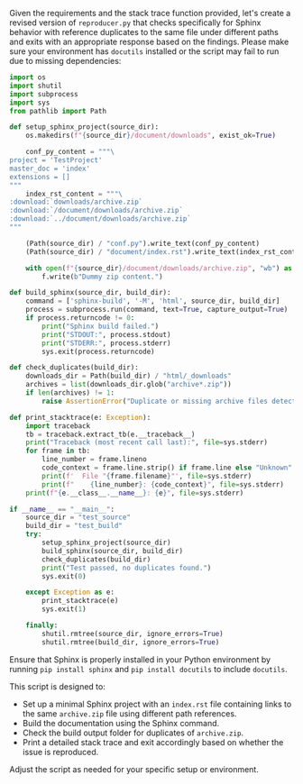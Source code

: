 Given the requirements and the stack trace function provided, let's create a revised version of `reproducer.py` that checks specifically for Sphinx behavior with reference duplicates to the same file under different paths and exits with an appropriate response based on the findings. Please make sure your environment has `docutils` installed or the script may fail to run due to missing dependencies:

```python
import os
import shutil
import subprocess
import sys
from pathlib import Path

def setup_sphinx_project(source_dir):
    os.makedirs(f"{source_dir}/document/downloads", exist_ok=True)

    conf_py_content = """\
project = 'TestProject'
master_doc = 'index'
extensions = []
"""
    index_rst_content = """\
:download:`downloads/archive.zip`
:download:`/document/downloads/archive.zip`
:download:`../document/downloads/archive.zip`
"""

    (Path(source_dir) / "conf.py").write_text(conf_py_content)
    (Path(source_dir) / "document/index.rst").write_text(index_rst_content)

    with open(f"{source_dir}/document/downloads/archive.zip", "wb") as f:
        f.write(b"Dummy zip content.")

def build_sphinx(source_dir, build_dir):
    command = ['sphinx-build', '-M', 'html', source_dir, build_dir]
    process = subprocess.run(command, text=True, capture_output=True)
    if process.returncode != 0:
        print("Sphinx build failed.")
        print("STDOUT:", process.stdout)
        print("STDERR:", process.stderr)
        sys.exit(process.returncode)

def check_duplicates(build_dir):
    downloads_dir = Path(build_dir) / "html/_downloads"
    archives = list(downloads_dir.glob("archive*.zip"))
    if len(archives) != 1:
        raise AssertionError("Duplicate or missing archive files detected.")

def print_stacktrace(e: Exception):
    import traceback
    tb = traceback.extract_tb(e.__traceback__)
    print("Traceback (most recent call last):", file=sys.stderr)
    for frame in tb:
        line_number = frame.lineno
        code_context = frame.line.strip() if frame.line else "Unknown"
        print(f'  File "{frame.filename}"', file=sys.stderr)
        print(f"    {line_number}: {code_context}", file=sys.stderr)
    print(f"{e.__class__.__name__}: {e}", file=sys.stderr)

if __name__ == "__main__":
    source_dir = "test_source"
    build_dir = "test_build"
    try:
        setup_sphinx_project(source_dir)
        build_sphinx(source_dir, build_dir)
        check_duplicates(build_dir)
        print("Test passed, no duplicates found.")
        sys.exit(0)

    except Exception as e:
        print_stacktrace(e)
        sys.exit(1)

    finally:
        shutil.rmtree(source_dir, ignore_errors=True)
        shutil.rmtree(build_dir, ignore_errors=True)
```

Ensure that Sphinx is properly installed in your Python environment by running `pip install sphinx` and `pip install docutils` to include `docutils`. 

This script is designed to:
- Set up a minimal Sphinx project with an `index.rst` file containing links to the same `archive.zip` file using different path references.
- Build the documentation using the Sphinx command.
- Check the build output folder for duplicates of `archive.zip`.
- Print a detailed stack trace and exit accordingly based on whether the issue is reproduced.

Adjust the script as needed for your specific setup or environment.